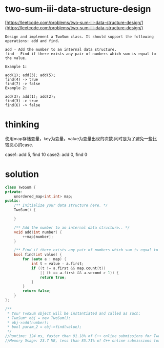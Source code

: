 # two-sum-iii-data-structure-design

[https://leetcode.com/problems/two-sum-iii-data-structure-design/](https://leetcode.com/problems/two-sum-iii-data-structure-design/)

```
Design and implement a TwoSum class. It should support the following operations: add and find.

add - Add the number to an internal data structure.
find - Find if there exists any pair of numbers which sum is equal to the value.

Example 1:

add(1); add(3); add(5);
find(4) -> true
find(7) -> false
Example 2:

add(3); add(1); add(2);
find(3) -> true
find(6) -> false
```
# thinking

使用map存储变量，key为变量，value为变量出现的次数.同时是为了避免一些比较恶心的case.

case1: add 5, find 10
case2: add 0, find 0

# solution

```c++
class TwoSum {
private:
    unordered_map<int,int> map;
public:
    /** Initialize your data structure here. */
    TwoSum() {

    }

    /** Add the number to an internal data structure.. */
    void add(int number) {
        ++map[number];
    }

    /** Find if there exists any pair of numbers which sum is equal to the value. */
    bool find(int value) {
        for (auto a : map) {
            int t = value - a.first;
            if ((t != a.first && map.count(t))
                || (t == a.first && a.second > 1)) {
                return true;
            }
        }
        return false;
    }
};

/**
 * Your TwoSum object will be instantiated and called as such:
 * TwoSum* obj = new TwoSum();
 * obj->add(number);
 * bool param_2 = obj->find(value);
 */
//Runtime: 124 ms, faster than 91.18% of C++ online submissions for Two Sum III - Data structure design.
//Memory Usage: 23.7 MB, less than 85.71% of C++ online submissions for Two Sum III - Data structure design.
```
